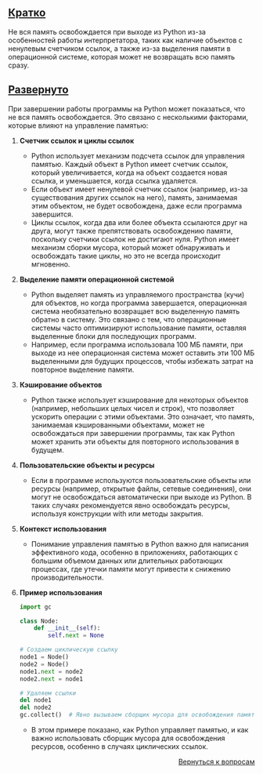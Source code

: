 ## <u>Кратко</u>

Не вся память освобождается при выходе из Python из-за особенностей работы интерпретатора, таких как наличие объектов
с ненулевым счетчиком ссылок, а также из-за выделения памяти в операционной системе, которая может не возвращать
всю память сразу.

## <u>Развернуто</u>

При завершении работы программы на Python может показаться, что не вся память освобождается. Это связано с несколькими
факторами, которые влияют на управление памятью:

1. **Счетчик ссылок и циклы ссылок**
    - Python использует механизм подсчета ссылок для управления памятью. Каждый объект в Python имеет счетчик ссылок,
      который увеличивается, когда на объект создается новая ссылка, и уменьшается, когда ссылка удаляется.
    - Если объект имеет ненулевой счетчик ссылок (например, из-за существования других ссылок на него), память,
      занимаемая этим объектом, не будет освобождена, даже если программа завершится.
    - Циклы ссылок, когда два или более объекта ссылаются друг на друга, могут также препятствовать освобождению
      памяти, поскольку счетчики ссылок не достигают нуля. Python имеет механизм сборки мусора, который может
      обнаруживать и освобождать такие циклы, но это не всегда происходит мгновенно.

2. **Выделение памяти операционной системой**
    - Python выделяет память из управляемого пространства (кучи) для объектов, но когда программа завершается,
      операционная система необязательно возвращает всю выделенную память обратно в систему. Это связано с тем, что
      операционные системы часто оптимизируют использование памяти, оставляя выделенные блоки для последующих программ.
    - Например, если программа использовала 100 МБ памяти, при выходе из нее операционная система может оставить эти
      100 МБ выделенными для будущих процессов, чтобы избежать затрат на повторное выделение памяти.

3. **Кэширование объектов**
    - Python также использует кэширование для некоторых объектов (например, небольших целых чисел и строк), что
      позволяет ускорить операции с этими объектами. Это означает, что память, занимаемая кэшированными объектами,
      может не освобождаться при завершении программы, так как Python может хранить эти объекты для повторного
      использования в будущем.

4. **Пользовательские объекты и ресурсы**
    - Если в программе используются пользовательские объекты или ресурсы (например, открытые файлы, сетевые соединения),
      они могут не освобождаться автоматически при выходе из Python. В таких случаях рекомендуется явно освобождать
      ресурсы, используя конструкции with или методы закрытия.

5. **Контекст использования**
    - Понимание управления памятью в Python важно для написания эффективного кода, особенно в приложениях, работающих
      с большим объемом данных или длительных работающих процессах, где утечки памяти могут привести к снижению
      производительности.

6. **Пример использования**
    ```Python
    import gc

    class Node:
        def __init__(self):
            self.next = None

    # Создаем циклическую ссылку
    node1 = Node()
    node2 = Node()
    node1.next = node2
    node2.next = node1

    # Удаляем ссылки
    del node1
    del node2
    gc.collect()  # Явно вызываем сборщик мусора для освобождения памяти
    ```
    - В этом примере показано, как Python управляет памятью, и как важно использовать сборщик мусора для освобождения
      ресурсов, особенно в случаях циклических ссылок.

<div align="right">

[Вернуться к вопросам](../Вопросы.md)

</div>
